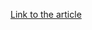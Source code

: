 [Link to the article](https://cyble.com/blog/the-overlapping-cyber-strategies-of-transparent-tribe-and-sidecopy-against-india/)
